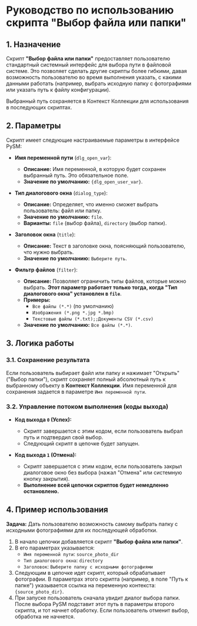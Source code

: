# Руководство по использованию скрипта "Выбор файла или папки"

## 1. Назначение

Скрипт **"Выбор файла или папки"** предоставляет пользователю стандартный системный интерфейс для выбора пути в файловой системе. Это позволяет сделать другие скрипты более гибкими, давая возможность пользователю во время выполнения указать, с какими данными работать (например, выбрать исходную папку с фотографиями или указать путь к файлу конфигурации).

Выбранный путь сохраняется в Контекст Коллекции для использования в последующих скриптах.

## 2. Параметры

Скрипт имеет следующие настраиваемые параметры в интерфейсе PySM:

-   **Имя переменной пути** (`dlg_open_var`):
    -   **Описание:** Имя переменной, в которую будет сохранен выбранный путь. Это обязательное поле.
    -   **Значение по умолчанию:** `{dlg_open_user_var}`.

-   **Тип диалогового окна** (`dialog_type`):
    -   **Описание:** Определяет, что именно сможет выбрать пользователь: файл или папку.
    -   **Значение по умолчанию:** `file`.
    -   **Варианты:** `file` (выбор файла), `directory` (выбор папки).

-   **Заголовок окна** (`title`):
    -   **Описание:** Текст в заголовке окна, поясняющий пользователю, что нужно выбрать.
    -   **Значение по умолчанию:** `Выберите путь`.

-   **Фильтр файлов** (`filter`):
    -   **Описание:** Позволяет ограничить типы файлов, которые можно выбрать. **Этот параметр работает только тогда, когда "Тип диалогового окна" установлен в `file`**.
    -   **Примеры:**
        -   `Все файлы (*.*)` (по умолчанию)
        -   `Изображения (*.png *.jpg *.bmp)`
        -   `Текстовые файлы (*.txt);;Документы CSV (*.csv)`
    -   **Значение по умолчанию:** `Все файлы (*.*)`.

## 3. Логика работы

### 3.1. Сохранение результата

Если пользователь выбирает файл или папку и нажимает "Открыть" ("Выбор папки"), скрипт сохраняет полный абсолютный путь к выбранному объекту в **Контекст Коллекции**. Имя переменной для сохранения задается в параметре `Имя переменной пути`.

### 3.2. Управление потоком выполнения (коды выхода)

-   **Код выхода `0` (Успех):**
    -   Скрипт завершается с этим кодом, если пользователь выбрал путь и подтвердил свой выбор.
    -   Следующий скрипт в цепочке будет запущен.

-   **Код выхода `1` (Отмена):**
    -   Скрипт завершается с этим кодом, если пользователь закрыл диалоговое окно без выбора (нажал "Отмена" или системную кнопку закрытия).
    -   **Выполнение всей цепочки скриптов будет немедленно остановлено.**

## 4. Пример использования

**Задача:** Дать пользователю возможность самому выбрать папку с исходными фотографиями для их последующей обработки.

1.  В начало цепочки добавляется скрипт **"Выбор файла или папки"**.
2.  В его параметрах указывается:
    -   `Имя переменной пути`: `source_photo_dir`
    -   `Тип диалогового окна`: `directory`
    -   `Заголовок`: `Выберите папку с исходными фотографиями`
3.  Следующим в цепочке идет скрипт, который обрабатывает фотографии. В параметрах этого скрипта (например, в поле "Путь к папке") указывается ссылка на переменную контекста: `{source_photo_dir}`.
4.  При запуске пользователь сначала увидит диалог выбора папки. После выбора PySM подставит этот путь в параметры второго скрипта, и тот начнет обработку. Если пользователь отменит выбор, обработка не начнется.